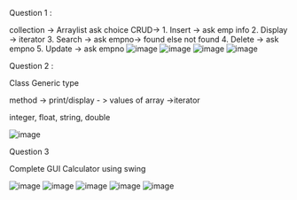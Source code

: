 Question 1 :

collection -> Arraylist
ask choice
CRUD-> 1. Insert  -> ask emp info
       2. Display -> iterator
       3. Search  -> ask empno-> found else not found
       4. Delete  -> ask empno
       5. Update  -> ask empno
![image](https://user-images.githubusercontent.com/56465452/215347426-f9d4fc86-2854-4975-aacb-db3c1e89d95f.png)
![image](https://user-images.githubusercontent.com/56465452/215347452-c9c4f1eb-c3ad-4b90-a3bd-d209cfcdc662.png)
![image](https://user-images.githubusercontent.com/56465452/215347518-153a3338-f3f1-4032-a912-dd572964cd06.png)
![image](https://user-images.githubusercontent.com/56465452/215347533-ed411fdb-1bcb-4c9b-83c3-0017c7feba21.png)

Question 2 :

Class Generic type

method -> print/display - > values of array ->iterator

integer, float, string, double

![image](https://user-images.githubusercontent.com/56465452/215348113-37526904-4249-45c8-aa5d-08bc2db4874b.png)

Question 3

Complete GUI Calculator using swing

![image](https://user-images.githubusercontent.com/56465452/215348338-15793c22-861a-4a54-8712-532526bdb9a6.png)
![image](https://user-images.githubusercontent.com/56465452/215348683-2180cb71-fa55-4705-b9aa-e4da1a2f4ecd.png)
![image](https://user-images.githubusercontent.com/56465452/215348695-d6bf718a-b018-412c-9298-d0f392e2f31c.png)
![image](https://user-images.githubusercontent.com/56465452/215348842-1cddae99-edc4-4d49-9582-65c8afbb6227.png)
![image](https://user-images.githubusercontent.com/56465452/215348828-a7fa2815-284b-4f6b-a08b-453ac22a84de.png)
